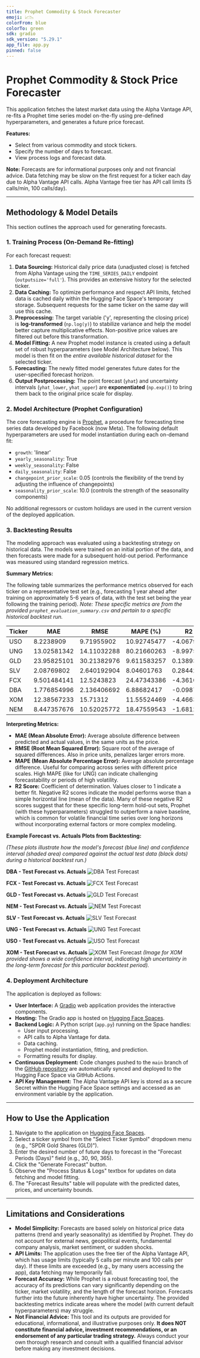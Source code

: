 ```yaml
---
title: Prophet Commodity & Stock Forecaster
emoji: 📈📉
colorFrom: blue
colorTo: green
sdk: gradio
sdk_version: "5.29.1"
app_file: app.py
pinned: false
---
```


# Prophet Commodity & Stock Price Forecaster

This application fetches the latest market data using the Alpha Vantage API, 
re-fits a Prophet time series model on-the-fly using pre-defined hyperparameters, 
and generates a future price forecast.

**Features:**
- Select from various commodity and stock tickers.
- Specify the number of days to forecast.
- View process logs and forecast data.

**Note:** Forecasts are for informational purposes only and not financial advice. 
Data fetching may be slow on the first request for a ticker each day due to Alpha Vantage API calls. Alpha Vantage free tier has API call limits (5 calls/min, 100 calls/day).

---

## Methodology & Model Details

This section outlines the approach used for generating forecasts.

### 1. Training Process (On-Demand Re-fitting)

For each forecast request:

1.  **Data Sourcing:** Historical daily price data (unadjusted close) is fetched from Alpha Vantage using the `TIME_SERIES_DAILY` endpoint (`outputsize='full'`). This provides an extensive history for the selected ticker.
2.  **Data Caching:** To optimize performance and respect API limits, fetched data is cached daily within the Hugging Face Space's temporary storage. Subsequent requests for the same ticker on the same day will use this cache.
3.  **Preprocessing:** The target variable ('y', representing the closing price) is **log-transformed** (`np.log(y)`) to stabilize variance and help the model better capture multiplicative effects. Non-positive price values are filtered out before this transformation.
4.  **Model Fitting:** A new Prophet model instance is created using a default set of robust hyperparameters (see Model Architecture below). This model is then fit on the *entire available historical dataset* for the selected ticker.
5.  **Forecasting:** The newly fitted model generates future dates for the user-specified forecast horizon.
6.  **Output Postprocessing:** The point forecast (`yhat`) and uncertainty intervals (`yhat_lower`, `yhat_upper`) are **exponentiated** (`np.exp()`) to bring them back to the original price scale for display.

### 2. Model Architecture (Prophet Configuration)

The core forecasting engine is [Prophet](https://facebook.github.io/prophet/), a procedure for forecasting time series data developed by Facebook (now Meta). The following default hyperparameters are used for model instantiation during each on-demand fit:

*   `growth`: 'linear'
*   `yearly_seasonality`: True
*   `weekly_seasonality`: False
*   `daily_seasonality`: False
*   `changepoint_prior_scale`: 0.05 (controls the flexibility of the trend by adjusting the influence of changepoints)
*   `seasonality_prior_scale`: 10.0 (controls the strength of the seasonality components)

No additional regressors or custom holidays are used in the current version of the deployed application.

### 3. Backtesting Results

The modeling approach was evaluated using a backtesting strategy on historical data. The models were trained on an initial portion of the data, and then forecasts were made for a subsequent hold-out period. Performance was measured using standard regression metrics.

**Summary Metrics:**

The following table summarizes the performance metrics observed for each ticker on a representative test set (e.g., forecasting 1 year ahead after training on approximately 5-6 years of data, with the test set being the year following the training period). *Note: These specific metrics are from the provided `prophet_evaluation_summary.csv` and pertain to a specific historical backtest run.*

| Ticker | MAE        | RMSE       | MAPE (%)  | R2 Score    |
|--------|------------|------------|-----------|-------------|
| USO    | 8.2238909  | 9.71955902 | 10.92745477 | -4.067935694|
| UNG    | 13.02581342| 14.11032288| 80.21660263 | -8.997556366|
| GLD    | 23.95825101| 30.21382976| 9.611583257 | 0.1389319607|
| SLV    | 2.08769802 | 2.640192904| 8.04601763  | 0.2844266462|
| FCX    | 9.501484141| 12.5243823 | 24.47343386 | -4.361008267|
| DBA    | 1.776854996| 2.136406692| 6.88682417  | -0.09878885025|
| XOM    | 12.38567233| 15.71312   | 11.55524469 | -4.466316231|
| NEM    | 8.447357676| 10.52025772| 18.47559543 | -1.681251746|

**Interpreting Metrics:**
*   **MAE (Mean Absolute Error):** Average absolute difference between predicted and actual values, in the same units as the price.
*   **RMSE (Root Mean Squared Error):** Square root of the average of squared differences. Also in price units, penalizes larger errors more.
*   **MAPE (Mean Absolute Percentage Error):** Average absolute percentage difference. Useful for comparing across series with different price scales. High MAPE (like for UNG) can indicate challenging forecastability or periods of high volatility.
*   **R2 Score:** Coefficient of determination. Values closer to 1 indicate a better fit. Negative R2 scores indicate the model performs worse than a simple horizontal line (mean of the data). Many of these negative R2 scores suggest that for these specific long-term hold-out sets, Prophet (with these hyperparameters) struggled to outperform a naive baseline, which is common for volatile financial time series over long horizons without incorporating external factors or more complex modeling.

**Example Forecast vs. Actuals Plots from Backtesting:**

*(These plots illustrate how the model's forecast (blue line) and confidence interval (shaded area) compared against the actual test data (black dots) during a historical backtest run.)*

**DBA - Test Forecast vs. Actuals**
![DBA Test Forecast](images/DBA_test_forecast_vs_actual.png)

**FCX - Test Forecast vs. Actuals**
![FCX Test Forecast](images/FCX_test_forecast_vs_actual.png)

**GLD - Test Forecast vs. Actuals**
![GLD Test Forecast](images/GLD_test_forecast_vs_actual.png)

**NEM - Test Forecast vs. Actuals**
![NEM Test Forecast](images/NEM_test_forecast_vs_actual.png)

**SLV - Test Forecast vs. Actuals**
![SLV Test Forecast](images/SLV_test_forecast_vs_actual.png)

**UNG - Test Forecast vs. Actuals**
![UNG Test Forecast](images/UNG_test_forecast_vs_actual.png)

**USO - Test Forecast vs. Actuals**
![USO Test Forecast](images/USO_test_forecast_vs_actual.png)

**XOM - Test Forecast vs. Actuals**
![XOM Test Forecast](images/XOM_test_forecast_vs_actual.png)
*(Image for XOM provided shows a wide confidence interval, indicating high uncertainty in the long-term forecast for this particular backtest period).*


### 4. Deployment Architecture

The application is deployed as follows:

*   **User Interface:** A [Gradio](https://gradio.app) web application provides the interactive components.
*   **Hosting:** The Gradio app is hosted on [Hugging Face Spaces](https://huggingface.co/spaces).
*   **Backend Logic:** A Python script (`app.py`) running on the Space handles:
    *   User input processing.
    *   API calls to Alpha Vantage for data.
    *   Data caching.
    *   Prophet model instantiation, fitting, and prediction.
    *   Formatting results for display.
*   **Continuous Deployment:** Code changes pushed to the `main` branch of the [GitHub repository](https://github.com/akshit0201/Prophet-Commodity-Stock-analysis) are automatically synced and deployed to the Hugging Face Space via GitHub Actions.
*   **API Key Management:** The Alpha Vantage API key is stored as a secure Secret within the Hugging Face Space settings and accessed as an environment variable by the application.

---

## How to Use the Application

1.  Navigate to the application on [Hugging Face Spaces](https://huggingface.co/spaces/GuitarGeorge/Prophet-commodity-stock-analysis).
2.  Select a ticker symbol from the "Select Ticker Symbol" dropdown menu (e.g., "SPDR Gold Shares (GLD)").
3.  Enter the desired number of future days to forecast in the "Forecast Periods (Days)" field (e.g., 30, 90, 365).
4.  Click the "Generate Forecast" button.
5.  Observe the "Process Status & Logs" textbox for updates on data fetching and model fitting.
6.  The "Forecast Results" table will populate with the predicted dates, prices, and uncertainty bounds.

---

## Limitations and Considerations

*   **Model Simplicity:** Forecasts are based solely on historical price data patterns (trend and yearly seasonality) as identified by Prophet. They do not account for external news, geopolitical events, fundamental company analysis, market sentiment, or sudden shocks.
*   **API Limits:** The application uses the free tier of the Alpha Vantage API, which has usage limits (typically 5 calls per minute and 100 calls per day). If these limits are exceeded (e.g., by many users accessing the app), data fetching may temporarily fail.
*   **Forecast Accuracy:** While Prophet is a robust forecasting tool, the accuracy of its predictions can vary significantly depending on the ticker, market volatility, and the length of the forecast horizon. Forecasts further into the future inherently have higher uncertainty. The provided backtesting metrics indicate areas where the model (with current default hyperparameters) may struggle.
*   **Not Financial Advice:** This tool and its outputs are provided for educational, informational, and illustrative purposes only. **It does NOT constitute financial advice, investment recommendations, or an endorsement of any particular trading strategy.** Always conduct your own thorough research and consult with a qualified financial advisor before making any investment decisions.